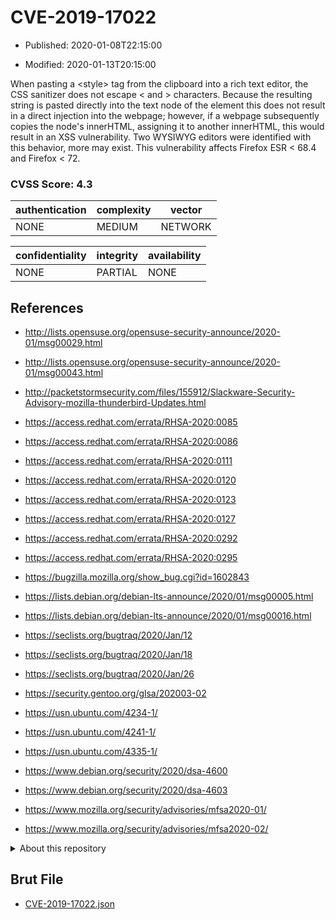 # CVE-2019-17022

- Published: 2020-01-08T22:15:00

- Modified: 2020-01-13T20:15:00

When pasting a &lt;style&gt; tag from the clipboard into a rich text editor, the CSS sanitizer does not escape &lt; and &gt; characters. Because the resulting string is pasted directly into the text node of the element this does not result in a direct injection into the webpage; however, if a webpage subsequently copies the node's innerHTML, assigning it to another innerHTML, this would result in an XSS vulnerability. Two WYSIWYG editors were identified with this behavior, more may exist. This vulnerability affects Firefox ESR < 68.4 and Firefox < 72.

### CVSS Score: **4.3**

| authentication | complexity | vector |
| --- | --- | --- |
| NONE | MEDIUM | NETWORK |

| confidentiality | integrity | availability |
| --- | --- | --- |
| NONE | PARTIAL | NONE |

## References

* http://lists.opensuse.org/opensuse-security-announce/2020-01/msg00029.html

* http://lists.opensuse.org/opensuse-security-announce/2020-01/msg00043.html

* http://packetstormsecurity.com/files/155912/Slackware-Security-Advisory-mozilla-thunderbird-Updates.html

* https://access.redhat.com/errata/RHSA-2020:0085

* https://access.redhat.com/errata/RHSA-2020:0086

* https://access.redhat.com/errata/RHSA-2020:0111

* https://access.redhat.com/errata/RHSA-2020:0120

* https://access.redhat.com/errata/RHSA-2020:0123

* https://access.redhat.com/errata/RHSA-2020:0127

* https://access.redhat.com/errata/RHSA-2020:0292

* https://access.redhat.com/errata/RHSA-2020:0295

* https://bugzilla.mozilla.org/show_bug.cgi?id=1602843

* https://lists.debian.org/debian-lts-announce/2020/01/msg00005.html

* https://lists.debian.org/debian-lts-announce/2020/01/msg00016.html

* https://seclists.org/bugtraq/2020/Jan/12

* https://seclists.org/bugtraq/2020/Jan/18

* https://seclists.org/bugtraq/2020/Jan/26

* https://security.gentoo.org/glsa/202003-02

* https://usn.ubuntu.com/4234-1/

* https://usn.ubuntu.com/4241-1/

* https://usn.ubuntu.com/4335-1/

* https://www.debian.org/security/2020/dsa-4600

* https://www.debian.org/security/2020/dsa-4603

* https://www.mozilla.org/security/advisories/mfsa2020-01/

* https://www.mozilla.org/security/advisories/mfsa2020-02/

<details>
<summary>About this repository</summary> 

  This repository is part of the project [Live Hack CVE](https://github.com/Live-Hack-CVE). Main website can be found [www.live-hack.org](https://www.live-hack.org) 
  
  Made by [Sn0wAlice](https://github.com/Sn0wAlice) for the people that care about security and need to have a feed of the latest CVEs. Hope you enjoy it, don't forget to star the repo and follow me on [Twitter](https://twitter.com/Sn0wAlice) and [Github](https://github.com/Sn0wAlice). And that is my [personnal website](https://www.alice-snow.me/)

  - [Home Page](https://github.com/Live-Hack-CVE)
  - [Framework](https://github.com/Live-Hack-CVE/cve-framework)
  - [CVE database](https://github.com/Live-Hack-CVE/full_database)
  - [Changelog](https://github.com/Live-Hack-CVE/Changelog)
</details>

## Brut File

* [CVE-2019-17022.json](https://raw.githubusercontent.com/Live-Hack-CVE/full_database/main/cves/2019/CVE-2019-17022.json)

